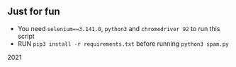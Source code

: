 ## Just for fun
- You need `selenium==3.141.0`, `python3` and `chromedriver 92` to run this script
- RUN `pip3 install -r requirements.txt` before running `python3 spam.py`

2021